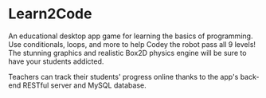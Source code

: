 # Learn2Code
An educational desktop app game for learning the basics of programming. Use conditionals, loops, and more to help Codey the robot pass all 9 levels! The stunning graphics and realistic Box2D physics engine will be sure to have your students addicted.

Teachers can track their students' progress online thanks to the app's back-end RESTful server and MySQL database. 
